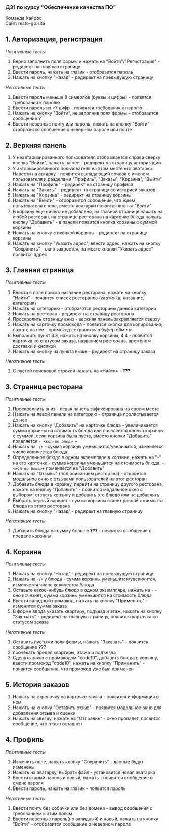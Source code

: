 ### ДЗ1 по курсу "Обеспечение качества ПО"
Команда Кайрос<br>
Сайт: resto-go.site

## 1. Авторизация, регистрация
_Позитивные тесты_<br>

1. Верно заполнить поля формы и нажать на "Войти"/"Регистрация"  - редирект на главную страницу
2. Ввести пароль, нажать на глазик - отобразится пароль
3. Нажать на кнопку "Назад" - редирект на предыдущую страницу

_Негативные тесты_<br>
1. Ввести пароль меньше 8 символов (буквы и цифры) - появятся требования к паролю
2. Ввести пароль из >7 цифр - появятся требования к паролю
3. Нажать на кнопку "Войти", не заполнив поля формы - отобразится сообщение **?**
4. Ввести неверные почту или пароль, нажать на кнопку "Войти" - отобразится сообщение о неверном пароле или почте 

## 2. Верхняя панель 
1. У неавтаризированного пользователя отображается справа сверху кнопка "Войти", нажать на нее - редирект на страницу авторизации
2. У авторизированного пользователя на этом месте его аватарка. Навести на автарку - появится выпадающий список с именем пользователя и разделами "Профиль", "Заказы", "Корзина", "Выйти"
3. Нажать на "Профиль" - редирект на страницу профиля
4. Нажать на "Заказы" - редирект на страницу со историей заказов
5. Нажать на "Корзина" - редирект на страницу корзины
6. Нажать на "Выйти" - отобразится сообщение, что ждем пользователя снова, вместо аватарки появится кнопка "Войти"
7. В корзину еще ничего не добавлено, на главной странице нажать на любой ресторан, на странице ресторана на карточке блюда нажать кнопку "Добавить" - в панели появится кнопка корзины с суммой корзины
8. Нажать на кнопку с иконкой корзины - редирект на страницу корзины
9. Нажать на кнопку "Указать адрес", ввести адрес, нажать на кнопку "Сохранить" - окно закроется, на месте кнопки "Указать адрес" появится адрес

## 3. Главная страница
_Позитивные тесты_<br>

1. Ввести в поле поиска название ресторана, нажать на кнопку "Найти" - появится список ресторанов (картинка, название, категория)
2. Нажать на категорию - отобразятся рестораны данной категории
3. Нажать на ресторан - редирект на страницу ресторана
4. Проскролить страницу вниз - верхняя панель закрепляется сверху
5. Нажать на карточку промокода - появится кнопка для копирования; нажать на нее - промокод сохранится в буфер обмена
6. Выполнить пункт 3.3, нажать на кнопку корзины, 4.4 - появится карточка со статусом заказа, названием ресторана, временем доставки и кнопкой
7. Нажать на кнопку из пункта выше - редирект на страницу заказа

_Негативные тесты_<br>
1. С пустой поисковой строкой нажать на «Найти» - **???**

## 3. Страница ресторана
_Позитивные тесты_<br>

1. Проскроллить вниз - левая панель зафиксирована на своем месте
2. Нажать на левой панели на категорию - страница пролистывается до нее
3. Нажать на кнопку "Добавить" на карточке блюда - увеличивается сумма корзины на стоимость блюда или появляется кнопка корзины с суммой, если корзина была пуста, вместо кнопки "Добавить" появляется `- <кол-во блюд> +`
4. Нажать на `-`/`+` - сумма корзины уменьшится/увеличится, изменяется число количества блюда
5. Определенное блюдо в одном экземпляре в корзине, нажать на "-" на его карточке - сумма корзины уменьшится на стоимость блюда, `-<кол-во блюд>+` поменяется на "Добавить"
6. Нажать на "Отзывы" (под описанием ресторана) - откроется модальное окно с отзывами пользователей на этот ресторан
7. Добавить блюда в корзину, перейти на страницу другого ресторана, нажать на кнопку "Добавить" - появится модальное окно с выбором: стереть корзину и добавить это блюдо или не добавлять
8. Выбрать первый вариант - сумма корзины станет равной стоимости блюда из этого ресторана
9. Нажать на кнопку "Назад" - редирект на главную страницу

_Негативные тесты_<br>
1. Добавить блюда на сумму больше **???** - появится сообщение о пределе корзины

## 4. Корзина
_Позитивные тесты_<br>

1. Нажать на кнопку "Назад" - редирект на предыдущую страницу
2. Нажать на `-`/`+` у блюда - сумма корзины уменьшится/увеличится, изменяется число количества блюда
3. Оставьте какое-нибудь блюдо в одном экземпляре, нажать на `-` - оно исчезнет, сумма корзины уменьшится на стоимость блюда
4. Ввести валидный промокод, нажать на кнопку "Применить" - изменится сумма заказа
5. В форме ввода указать квартиру, подъезд и этаж, нажать на кнопку "Заказать" - редирект на главную страницу, появится карточка со статусом заказа

_Негативные тесты_<br>
1. Оставить пустыми поля формы, нажать "Заказать" - появится сообщение **???**
2. прочекать предел квартиры, этажа и подъезда
3. Сделать заказ с промокодом "code10", добавить блюда в корзину, ввести промокод "code10", нажать на кнопку "Применить" - появится сообщение, что промокод уже был применен

## 5. История заказов

1. Нажать на стрелочку на карточке заказа - появится информация о нем
2. Нажать на кнопку "Оставить отзыв" - появится модальное окно для добавления отзыва и оценки
3. Нажать на звезду, нажать на "Отправиь" - окно пропадет, появится сообщение, что отзыв оставлен

## 4. Профиль
_Позитивные тесты_<br>

1. Изменить поле, нажать кнопку "Сохранить" - данные будут изменены
2. Нажать на аватарку, выбрать файл - установится новая аватарка
3. Ввести старый пароль и новый, нажать - появится сообщение о смене пароля
4. Ввести пароль, нажать на глазик - появится пароль

_Негативные тесты_<br>
1. Ввести почту без собачки или без домена - вывод сообщения с требованием к этим полям
2. Ввести неверные пароль(но валидный) и новый, нажать на кнопку "Войти" - отобразится сообщение о неверном пароле 
